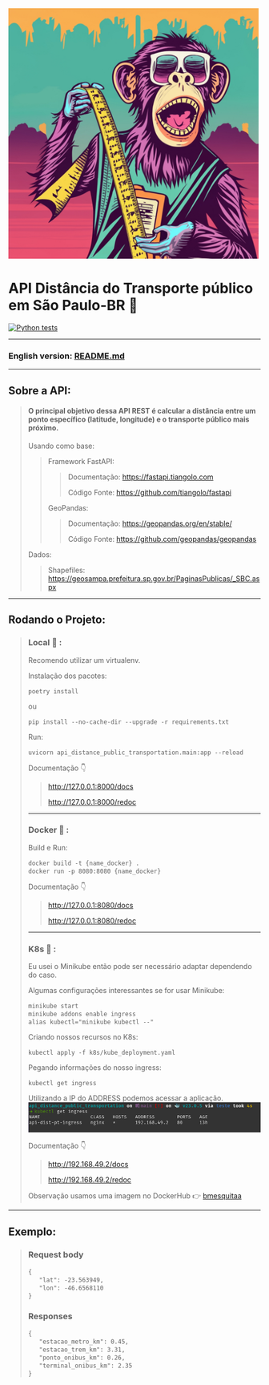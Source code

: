 
<img src="api_distance_public_transportation.jpeg" width="500">

# API Distância do Transporte público em São Paulo-BR :bus:
[![Python tests](https://github.com/BrunoMesquitaa/api_distance_public_transportation/actions/workflows/pytest.yml/badge.svg)](https://github.com/BrunoMesquitaa/api_distance_public_transportation/actions/workflows/pytest.yml)

---

### **English version**: <a target="_blank" href="https://github.com/BrunoMesquitaa/api_distance_public_transportation/blob/main/README-eng.md">README.md</a>

---
## Sobre a API:
> #### O principal objetivo dessa API REST é calcular a distância entre um ponto específico (latitude, longitude) e o transporte público mais próximo.
>
> Usando como base: 
>
>> Framework FastAPI:
>>> Documentação: https://fastapi.tiangolo.com
>>>
>>> Código Fonte: https://github.com/tiangolo/fastapi
>>
>> GeoPandas:
>>> Documentação: https://geopandas.org/en/stable/
>>>
>>> Código Fonte: https://github.com/geopandas/geopandas
>
> Dados:
>
>> Shapefiles: https://geosampa.prefeitura.sp.gov.br/PaginasPublicas/_SBC.aspx

---

## Rodando o Projeto:
> ### Local :3rd_place_medal: :
>
> Recomendo utilizar um virtualenv.
>
> Instalação dos pacotes:
>```console
> poetry install
> ```
> ou
>```console
> pip install --no-cache-dir --upgrade -r requirements.txt
> ```
>
> Run:
> ```console
> uvicorn api_distance_public_transportation.main:app --reload
> ```
> 
> Documentação :point_down:
>> http://127.0.0.1:8000/docs
>>
>> http://127.0.0.1:8000/redoc
> ---
> ### Docker :2nd_place_medal: :
>
> Build e Run:
> ```console
> docker build -t {name_docker} .
> docker run -p 8080:8080 {name_docker}
> ```
> Documentação :point_down:
>> http://127.0.0.1:8080/docs
>>
>> http://127.0.0.1:8080/redoc
> ---
> ### K8s :1st_place_medal: :
> Eu usei o Minikube então pode ser necessário adaptar dependendo do caso.
>
> Algumas configurações interessantes se for usar Minikube:
> ```console
> minikube start
> minikube addons enable ingress
> alias kubectl="minikube kubectl --"
> ```
> Criando nossos recursos no K8s:
> ```console
> kubectl apply -f k8s/kube_deployment.yaml
> ```
> Pegando informações do nosso ingress:
> ```console
> kubectl get ingress
> ```
> 
> Utilizando a IP do ADDRESS podemos acessar a aplicação.
> ![get ingress](images/ingress.png)
>
> Documentação :point_down:
>> http://192.168.49.2/docs
>>
>> http://192.168.49.2/redoc
>
> Observação usamos uma imagem no DockerHub :point_right: <a target="_blank" href="https://hub.docker.com/repository/docker/bmesquitaa/api_distance_public_transportation/general">bmesquitaa</a>

---

## Exemplo:
> ### Request body
> ```console
> {
>    "lat": -23.563949,
>    "lon": -46.6568110
> }
> ```
> ### Responses
> ```console
> {
>    "estacao_metro_km": 0.45,
>    "estacao_trem_km": 3.31,
>    "ponto_onibus_km": 0.26,
>    "terminal_onibus_km": 2.35
> }
> ```
